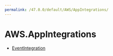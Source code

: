 ```yaml
---
permalink: /47.0.0/default/AWS/AppIntegrations/
---
```


# AWS.AppIntegrations



* [EventIntegration](EventIntegration.md)